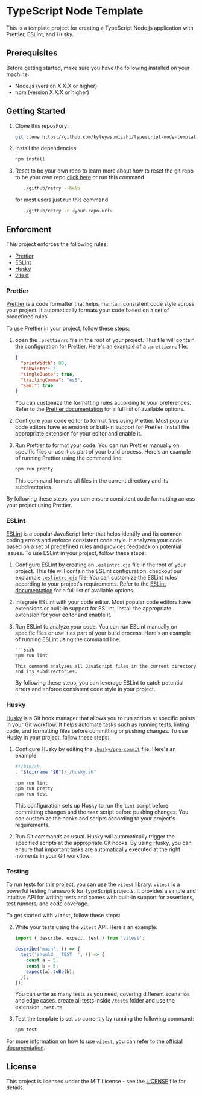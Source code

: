 # TypeScript Node Template

This is a template project for creating a TypeScript Node.js application with Prettier, ESLint, and Husky.

## Prerequisites

Before getting started, make sure you have the following installed on your machine:

- Node.js (version X.X.X or higher)
- npm (version X.X.X or higher)

## Getting Started

1. Clone this repository:

   ```bash
   git clone https://github.com/kyleyasumiishi/typescript-node-template.git
   ```

2. Install the dependencies:

   ```bash
   npm install
   ```

3. Reset to be your own repo
      to learn more about how to reset the git repo to be your own repo [click here](./github/reset) or run this command
      ```bash
         ./github/retry --help
      ```
      for most users just run this command
      ```bash
         ./github/retry -r <your-repo-url>
      ```



## Enforcment

This project enforces the following rules:

- [Prettier](#prettier)
- [ESLint](#eslint)
- [Husky](#husky)
- [vitest](#testing)

### Prettier

[Prettier](https://prettier.io/) is a code formatter that helps maintain consistent code style across your project. It automatically formats your code based on a set of predefined rules.

To use Prettier in your project, follow these steps:

1. open the `.prettierrc` file in the root of your project. This file will contain the configuration for Prettier. Here's an example of a `.prettierrc` file:

   ```json
   {
     "printWidth": 80,
     "tabWidth": 2,
     "singleQuote": true,
     "trailingComma": "es5",
     "semi": true
   }
   ```

   You can customize the formatting rules according to your preferences. Refer to the [Prettier documentation](https://prettier.io/docs/en/configuration.html) for a full list of available options.

2. Configure your code editor to format files using Prettier. Most popular code editors have extensions or built-in support for Prettier. Install the appropriate extension for your editor and enable it.

3. Run Prettier to format your code. You can run Prettier manually on specific files or use it as part of your build process. Here's an example of running Prettier using the command line:

   ```bash
   npm run pretty
   ```

   This command formats all files in the current directory and its subdirectories.

By following these steps, you can ensure consistent code formatting across your project using Prettier.

### ESLint

[ESLint](https://eslint.org/) is a popular JavaScript linter that helps identify and fix common coding errors and enforce consistent code style. It analyzes your code based on a set of predefined rules and provides feedback on potential issues.
To use ESLint in your project, follow these steps:

1.  Configure ESLint by creating an `.eslintrc.cjs` file in the root of your project. This file will contain the ESLint configuration. checkout our explample [`.eslintrc.cjs`](.eslintrc.cjs) file:
    You can customize the ESLint rules according to your project's requirements. Refer to the [ESLint documentation](https://eslint.org/docs/user-guide/configuring) for a full list of available options.
2.  Integrate ESLint with your code editor. Most popular code editors have extensions or built-in support for ESLint. Install the appropriate extension for your editor and enable it.
3.  Run ESLint to analyze your code. You can run ESLint manually on specific files or use it as part of your build process. Here's an example of running ESLint using the command line:

        ```bash
        npm run lint
        ```
        This command analyzes all JavaScript files in the current directory and its subdirectories.

    By following these steps, you can leverage ESLint to catch potential errors and enforce consistent code style in your project.

### Husky

[Husky](https://typicode.github.io/husky/#/) is a Git hook manager that allows you to run scripts at specific points in your Git workflow. It helps automate tasks such as running tests, linting code, and formatting files before committing or pushing changes.
To use Husky in your project, follow these steps:

1. Configure Husky by editing the [`.husky/pre-commit`](.husky/pre-commit) file. Here's an example:

   ```bash
   #!/bin/sh
   . "$(dirname "$0")/_/husky.sh"

   npm run lint
   npm run pretty
   npm run test

   ```

   This configuration sets up Husky to run the `lint` script before committing changes and the `test` script before pushing changes. You can customize the hooks and scripts according to your project's requirements.

2. Run Git commands as usual. Husky will automatically trigger the specified scripts at the appropriate Git hooks.
   By using Husky, you can ensure that important tasks are automatically executed at the right moments in your Git workflow.

### Testing

To run tests for this project, you can use the `vitest` library. `vitest` is a powerful testing framework for TypeScript projects. It provides a simple and intuitive API for writing tests and comes with built-in support for assertions, test runners, and code coverage.

To get started with `vitest`, follow these steps:

2. Write your tests using the `vitest` API. Here's an example:

   ```typescript
   import { describe, expect, test } from 'vitest';

   describe('main', () => {
     test('should __TEST__', () => {
       const a = 5;
       const b = 5;
       expect(a).toBe(b);
     });
   });
   ```

   You can write as many tests as you need, covering different scenarios and edge cases.
   create all tests inside `/tests` folder and use the extension `.test.ts`

3. Test the template is set up corrently by running the following command:

   ```bash
   npm test
   ```

For more information on how to use `vitest`, you can refer to the [official documentation](https://vitest.dev/docs).

## License

This project is licensed under the MIT License - see the [LICENSE](LICENSE) file for details.
